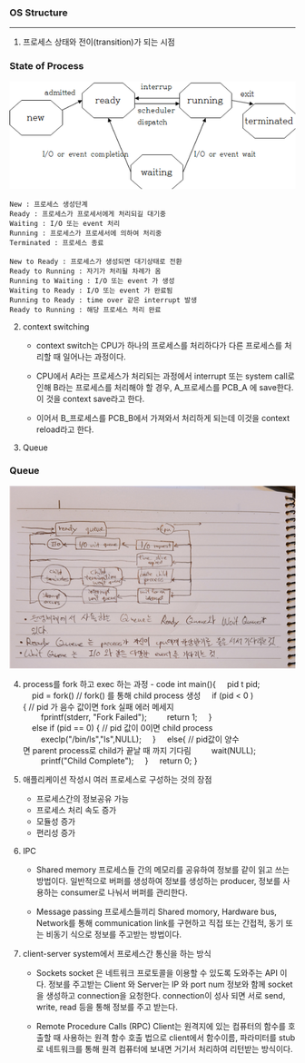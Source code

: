 ### OS Structure
-------------------------------------------
1. 프로세스 상태와 전이(transition)가 되는 시점
### State of Process <br>
![3-1](./image/3-1.png)

    New : 프로세스 생성단계
    Ready : 프로세스가 프로세서에게 처리되길 대기중
    Waiting : I/O 또는 event 처리
    Running : 프로세스가 프로세서에 의하여 처리중
    Terminated : 프로세스 종료

    New to Ready : 프로세스가 생성되면 대기상태로 전환
    Ready to Running : 자기가 처리될 차례가 옴
    Running to Waiting : I/O 또는 event 가 생성
    Waiting to Ready : I/O 또는 event 가 완료됨
    Running to Ready : time over 같은 interrupt 발생
    Ready to Running : 해당 프로세스 처리 완료

2. context switching
    - context switch는 CPU가 하나의 프로세스를 처리하다가 다른 프로세스를 처리할 때 일어나는 과정이다.

    - CPU에서 A라는 프로세스가 처리되는 과정에서 interrupt 또는 system call로 인해 B라는 프로세스를 처리해야 할 경우, A_프로세스를 PCB_A 에 save한다. 이 것을 context save라고 한다.

    - 이어서 B_프로세스를 PCB_B에서 가져와서 처리하게 되는데 이것을 context reload라고 한다.

3. Queue
### Queue <br>
![3-2](./image/3-2.png)

4. process를 fork 하고 exec 하는 과정 - code
        int main(){
            pid t pid;
            pid = fork() // fork() 를 통해 child process 생성
            if (pid < 0 ){ // pid 가 음수 값이면 fork 실패 에러 메세지
                fprintf(stderr, "Fork Failed");
                return 1;
            }
            else if (pid == 0) { // pid 값이 0이면 child process
                execlp("/bin/ls","ls",NULL);
            }
            else{ // pid값이 양수면 parent process로 child가 끝날 때 까지 기다림
                wait(NULL);
                printf("Child Complete");
            }
            return 0;
        }

5. 애플리케이션 작성시 여러 프로세스로 구성하는 것의 장점
    - 프로세스간의 정보공유 가능
    - 프로세스 처리 속도 증가
    - 모듈성 증가
    - 편리성 증가


6. IPC
    - Shared memory
        프로세스들 간의 메모리를 공유하여 정보를 같이 읽고 쓰는 방법이다.
        일반적으로 버퍼를 생성하여 정보를 생성하는 producer, 정보를 사용하는 consumer로 나눠서 버퍼를 관리한다.

    - Message passing
        프로세스들끼리 Shared momory, Hardware bus, Network를 통해 communication link를 구현하고 직접 또는 간접적, 동기 또는 비동기 식으로 정보를 주고받는 방법이다.

7. client-server system에서 프로세스간 통신을 하는 방식
    - Sockets
        socket 은 네트워크 프로토콜을 이용할 수 있도록 도와주는 API 이다. 
        정보를 주고받는 Client 와 Server는 IP 와 port num 정보와 함께 socket을 생성하고 connection을 요청한다. connection이 성사 되면 서로 send, write, read 등을 통해 정보를 주고 받는다.

    - Remote Procedure Calls (RPC)
        Client는 원격지에 있는 컴퓨터의 함수를 호출할 때 사용하는 원격 함수 호출 법으로 client에서 함수이름, 파라미터를 stub로 네트워크를 통해 원격 컴퓨터에 보내면 거기서 처리하여 리턴받는 방식이다.
    